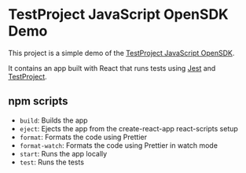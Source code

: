 # TestProject JavaScript OpenSDK Demo

This project is a simple demo of the [TestProject JavaScript OpenSDK](https://github.com/testproject-io/javascript-opensdk).

It contains an app built with React that runs tests using [Jest](https://jestjs.io/) and [TestProject](https://testproject.io/).

## npm scripts

- `build`: Builds the app
- `eject`: Ejects the app from the create-react-app react-scripts setup
- `format`: Formats the code using Prettier
- `format-watch`: Formats the code using Prettier in watch mode
- `start`: Runs the app locally
- `test`: Runs the tests
